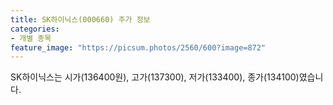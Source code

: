 ```yaml
---
title: SK하이닉스(000660) 주가 정보
categories:
- 개별 종목
feature_image: "https://picsum.photos/2560/600?image=872"
---
```


SK하이닉스는 시가(136400원), 고가(137300), 저가(133400), 종가(134100)였습니다.